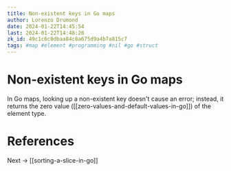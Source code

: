 ```yaml
---
title: Non-existent keys in Go maps
author: Lorenzo Drumond
date: 2024-01-22T14:45:54
last: 2024-01-22T14:48:20
zk_id: 49c1c6c0dbaa84c8a675d9a4b7a815c7
tags: #map #element #programming #nil #go #struct
---
```



# Non-existent keys in Go maps
In Go maps, looking up a non-existent key doesn't cause an error; instead, it returns the zero value ([[zero-values-and-default-values-in-go]]) of the element type.

# References

Next -> [[sorting-a-slice-in-go]]
